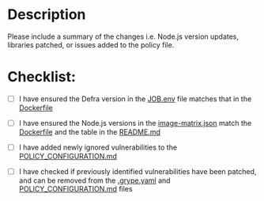 # Description

Please include a summary of the changes i.e. Node.js version updates, libraries patched, or issues added to the policy file.

# Checklist:

- [ ] I have ensured the Defra version in the [JOB.env](../JOB.env) file matches that in the [Dockerfile](../Dockerfile)
- [ ] I have ensured the Node.js versions in the [image-matrix.json](../image-matrix.json) match the [Dockerfile](../Dockerfile) and the table in the [README.md](../README.md)
- [ ] I have added newly ignored vulnerabilities to the [POLICY_CONFIGURATION.md](../POLICY_CONFIGURATION.md)
- [ ] I have checked if previously identified vulnerabilities have been patched, and can be removed from the [.grype.yaml](../.grype.yaml) and [POLICY_CONFIGURATION.md](../POLICY_CONFIGURATION.md) files

